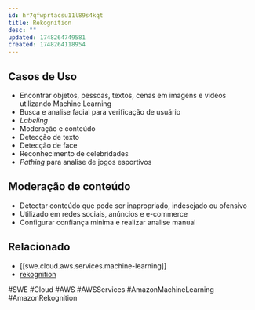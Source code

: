 ```yaml
---
id: hr7qfwprtacsu11l89s4kqt
title: Rekognition
desc: ""
updated: 1748264749581
created: 1748264118954
---
```


## Casos de Uso

- Encontrar objetos, pessoas, textos, cenas em imagens e videos utilizando Machine Learning
- Busca e analise facial para verificação de usuário
- _Labeling_
- Moderação e conteúdo
- Detecção de texto
- Detecção de face
- Reconhecimento de celebridades
- _Pathing_ para analise de jogos esportivos

## Moderação de conteúdo

- Detectar conteúdo que pode ser inapropriado, indesejado ou ofensivo
- Utilizado em redes sociais, anúncios e e-commerce
- Configurar confiança minima e realizar analise manual

## Relacionado

- [[swe.cloud.aws.services.machine-learning]]
- [rekognition](https://aws.amazon.com/rekognition/)

#SWE #Cloud #AWS #AWSServices #AmazonMachineLearning #AmazonRekognition
